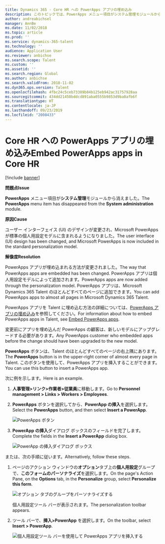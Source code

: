 ```yaml
---
title: Dynamics 365 - Core HR への PowerApps アプリの埋め込み
description: このトピックでは、PowerApps メニュー項目がシステム管理モジュールから消えてしまう問題を解決する方法について説明します。
author: andreabichsel
manager: AnnBe
ms.date: 11/02/2018
ms.topic: article
ms.prod: ''
ms.service: dynamics-365-talent
ms.technology: ''
audience: Application User
ms.reviewer: anbichse
ms.search.scope: Talent
ms.custom: ''
ms.assetid: ''
ms.search.region: Global
ms.author: anbichse
ms.search.validFrom: 2018-11-02
ms.dyn365.ops.version: Talent
ms.openlocfilehash: 4fbc24c5ceb73389b84b125eb942ac31757928aa
ms.sourcegitcommit: 434dd21450bddcd891aba0555b9853d9ba0afb6f
ms.translationtype: HT
ms.contentlocale: ja-JP
ms.lasthandoff: 09/23/2019
ms.locfileid: "2008433"
---
```

# <a name="embed-powerapps-apps-in-core-hr"></a><span data-ttu-id="8af32-103">Core HR への PowerApps アプリの埋め込み</span><span class="sxs-lookup"><span data-stu-id="8af32-103">Embed PowerApps apps in Core HR</span></span>

[!include [banner](includes/banner.md)]

<span data-ttu-id="8af32-104">**問題点**</span><span class="sxs-lookup"><span data-stu-id="8af32-104">**Issue**</span></span>

<span data-ttu-id="8af32-105">**PowerApps** メニュー項目が**システム管理**モジュールから消えました。</span><span class="sxs-lookup"><span data-stu-id="8af32-105">The **PowerApps** menu item has disappeared from the **System administration** module.</span></span>

<span data-ttu-id="8af32-106">**原因**</span><span class="sxs-lookup"><span data-stu-id="8af32-106">**Cause**</span></span>

<span data-ttu-id="8af32-107">ユーザー インターフェイス (UI) のデザインが変更され、Microsoft PowerApps が標準の個人用設定モデルに含まれるようになりました。</span><span class="sxs-lookup"><span data-stu-id="8af32-107">The user interface (UI) design has been changed, and Microsoft PowerApps is now included in the standard personalization model.</span></span>

<span data-ttu-id="8af32-108">**解像度**</span><span class="sxs-lookup"><span data-stu-id="8af32-108">**Resolution**</span></span>

<span data-ttu-id="8af32-109">PowerApps アプリが埋め込まれる方法が変更されました。</span><span class="sxs-lookup"><span data-stu-id="8af32-109">The way that PowerApps apps are embedded has been changed.</span></span> <span data-ttu-id="8af32-110">PowerApps アプリは個人用設定モデルによって追加されます。</span><span class="sxs-lookup"><span data-stu-id="8af32-110">PowerApps apps are now added through the personalization model.</span></span> <span data-ttu-id="8af32-111">PowerApps アプリは、Microsoft Dynamics 365 Talent のほとんどすべてのページに追加できます。</span><span class="sxs-lookup"><span data-stu-id="8af32-111">You can add PowerApps apps to almost all pages in Microsoft Dynamics 365 Talent.</span></span>

<span data-ttu-id="8af32-112">PowerApps アプリを Talent に埋め込む方法の詳細については、[PowerApps アプリの埋め込み](https://docs.microsoft.com/dynamics365/unified-operations/fin-and-ops/get-started/embed-power-apps)を参照してください。</span><span class="sxs-lookup"><span data-stu-id="8af32-112">For information about how to embed PowerApps apps in Talent, see [Embed PowerApps apps](https://docs.microsoft.com/dynamics365/unified-operations/fin-and-ops/get-started/embed-power-apps).</span></span>

<span data-ttu-id="8af32-113">変更前にアプリを埋め込んだ PowerApps の顧客は、新しいモデルにアップグレードする必要があります。</span><span class="sxs-lookup"><span data-stu-id="8af32-113">Any PowerApps customer who embedded apps before the change should have been upgraded to the new model.</span></span>

<span data-ttu-id="8af32-114">**PowerApps** ボタンは、Talent のほとんどすべてのページの右上隅にあります。</span><span class="sxs-lookup"><span data-stu-id="8af32-114">The **PowerApps** button is in the upper-right corner of almost every page in Talent.</span></span> <span data-ttu-id="8af32-115">このボタンを使用して、PowerApps アプリを挿入することができます。</span><span class="sxs-lookup"><span data-stu-id="8af32-115">You can use this button to insert a PowerApps app.</span></span>

<span data-ttu-id="8af32-116">次に例を示します。</span><span class="sxs-lookup"><span data-stu-id="8af32-116">Here is an example.</span></span>

1. <span data-ttu-id="8af32-117">**人事管理\>リンク\>作業者\>従業員**に移動します。</span><span class="sxs-lookup"><span data-stu-id="8af32-117">Go to **Personnel management \> Links \> Workers \> Employees**.</span></span>
2. <span data-ttu-id="8af32-118">**PowerApps** ボタンを選択してから、**PowerApp の挿入**を選択します。</span><span class="sxs-lookup"><span data-stu-id="8af32-118">Select the **PowerApps** button, and then select **Insert a PowerApp**.</span></span>

    ![PowerApps ボタン](media/png.png)

3. <span data-ttu-id="8af32-120">**PowerApp の挿入**ダイアログ ボックスのフィールドを完了します。</span><span class="sxs-lookup"><span data-stu-id="8af32-120">Complete the fields in the **Insert a PowerApp** dialog box.</span></span>

    ![PowerApp の挿入ダイアログ ボックス](media/insert-powerapp.png)

<span data-ttu-id="8af32-122">または、次の手順に従います。</span><span class="sxs-lookup"><span data-stu-id="8af32-122">Alternatively, follow these steps.</span></span>

1. <span data-ttu-id="8af32-123">ページのアクション ウィンドウの**オプション**タブ上の**個人用設定**グループで、**このフォームのパーソナライズ**を選択します。</span><span class="sxs-lookup"><span data-stu-id="8af32-123">On the page's Action Pane, on the **Options** tab, in the **Personalize** group, select **Personalize this form**.</span></span>

    ![オプション タブのグループをパーソナライズする](media/options.png)

    <span data-ttu-id="8af32-125">個人用設定ツール バーが表示されます。</span><span class="sxs-lookup"><span data-stu-id="8af32-125">The personalization toolbar appears.</span></span>

2. <span data-ttu-id="8af32-126">ツール バーで、**挿入\>PowerApp** を選択します。</span><span class="sxs-lookup"><span data-stu-id="8af32-126">On the toolbar, select **Insert \> PowerApp**.</span></span>

    ![個人用設定ツール バーを使用して PowerApps アプリを挿入する](media/powerapp-bar.png)
